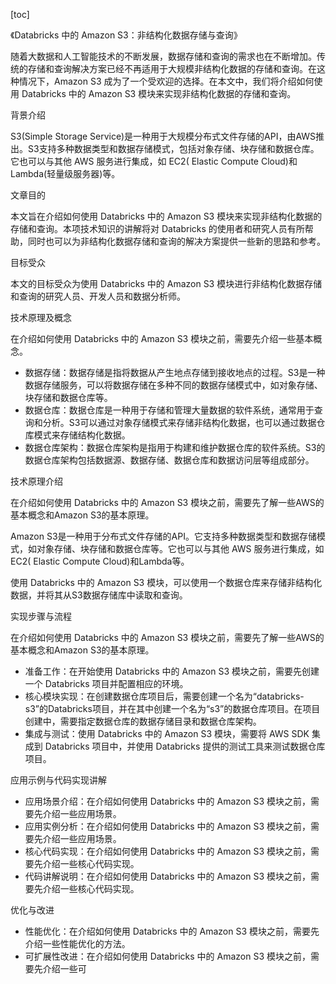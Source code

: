 
[toc]                    
                
                
《Databricks 中的 Amazon S3：非结构化数据存储与查询》

随着大数据和人工智能技术的不断发展，数据存储和查询的需求也在不断增加。传统的存储和查询解决方案已经不再适用于大规模非结构化数据的存储和查询。在这种情况下，Amazon S3 成为了一个受欢迎的选择。在本文中，我们将介绍如何使用 Databricks 中的 Amazon S3 模块来实现非结构化数据的存储和查询。

背景介绍

S3(Simple Storage Service)是一种用于大规模分布式文件存储的API，由AWS推出。S3支持多种数据类型和数据存储模式，包括对象存储、块存储和数据仓库。它也可以与其他 AWS 服务进行集成，如 EC2( Elastic Compute Cloud)和Lambda(轻量级服务器)等。

文章目的

本文旨在介绍如何使用 Databricks 中的 Amazon S3 模块来实现非结构化数据的存储和查询。本项技术知识的讲解将对 Databricks 的使用者和研究人员有所帮助，同时也可以为非结构化数据存储和查询的解决方案提供一些新的思路和参考。

目标受众

本文的目标受众为使用 Databricks 中的 Amazon S3 模块进行非结构化数据存储和查询的研究人员、开发人员和数据分析师。

技术原理及概念

在介绍如何使用 Databricks 中的 Amazon S3 模块之前，需要先介绍一些基本概念。

* 数据存储：数据存储是指将数据从产生地点存储到接收地点的过程。S3是一种数据存储服务，可以将数据存储在多种不同的数据存储模式中，如对象存储、块存储和数据仓库等。
* 数据仓库：数据仓库是一种用于存储和管理大量数据的软件系统，通常用于查询和分析。S3可以通过对象存储模式来存储非结构化数据，也可以通过数据仓库模式来存储结构化数据。
* 数据仓库架构：数据仓库架构是指用于构建和维护数据仓库的软件系统。S3的数据仓库架构包括数据源、数据存储、数据仓库和数据访问层等组成部分。

技术原理介绍

在介绍如何使用 Databricks 中的 Amazon S3 模块之前，需要先了解一些AWS的基本概念和Amazon S3的基本原理。

Amazon S3是一种用于分布式文件存储的API。它支持多种数据类型和数据存储模式，如对象存储、块存储和数据仓库等。它也可以与其他 AWS 服务进行集成，如 EC2( Elastic Compute Cloud)和Lambda等。

使用 Databricks 中的 Amazon S3 模块，可以使用一个数据仓库来存储非结构化数据，并将其从S3数据存储库中读取和查询。

实现步骤与流程

在介绍如何使用 Databricks 中的 Amazon S3 模块之前，需要先了解一些AWS的基本概念和Amazon S3的基本原理。

* 准备工作：在开始使用 Databricks 中的 Amazon S3 模块之前，需要先创建一个 Databricks 项目并配置相应的环境。
* 核心模块实现：在创建数据仓库项目后，需要创建一个名为“databricks-s3”的Databricks项目，并在其中创建一个名为“s3”的数据仓库项目。在项目创建中，需要指定数据仓库的数据存储目录和数据仓库架构。
* 集成与测试：使用 Databricks 中的 Amazon S3 模块，需要将 AWS SDK 集成到 Databricks 项目中，并使用 Databricks 提供的测试工具来测试数据仓库项目。

应用示例与代码实现讲解

* 应用场景介绍：在介绍如何使用 Databricks 中的 Amazon S3 模块之前，需要先介绍一些应用场景。
* 应用实例分析：在介绍如何使用 Databricks 中的 Amazon S3 模块之前，需要先介绍一些应用场景。
* 核心代码实现：在介绍如何使用 Databricks 中的 Amazon S3 模块之前，需要先介绍一些核心代码实现。
* 代码讲解说明：在介绍如何使用 Databricks 中的 Amazon S3 模块之前，需要先介绍一些核心代码实现。

优化与改进

* 性能优化：在介绍如何使用 Databricks 中的 Amazon S3 模块之前，需要先介绍一些性能优化的方法。
* 可扩展性改进：在介绍如何使用 Databricks 中的 Amazon S3 模块之前，需要先介绍一些可

